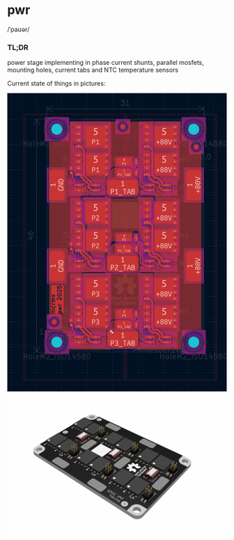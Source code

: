 # pwr
/ˈpaʊər/

### TL;DR
power stage implementing in phase current shunts, parallel mosfets, mounting holes, current tabs and NTC temperature sensors

Current state of things in pictures: 

![pwr_layout](../docs/pwr_layout_screenshot.png)

![pwr_board](../docs/pwr_assembly_render_screenshot.png)